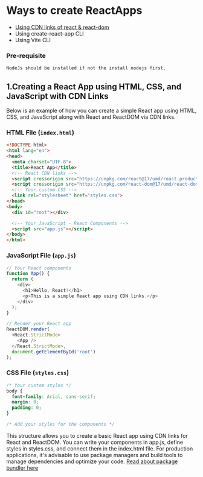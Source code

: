 # Ways to create ReactApps

- [Using CDN links of react & react-dom](#cli-react-react-dom)
- Using create-react-app CLI
- Using Vite CLI


### Pre-requisite
```
NodeJs should be installed if not the install nodejs first.
```

## 1.Creating a React App using HTML, CSS, and JavaScript with CDN Links

Below is an example of how you can create a simple React app using HTML, CSS, and JavaScript along with React and ReactDOM via CDN links.

### HTML File (`index.html`)
```html
<!DOCTYPE html>
<html lang="en">
<head>
  <meta charset="UTF-8">
  <title>React App</title>
  <!-- React CDN links -->
  <script crossorigin src="https://unpkg.com/react@17/umd/react.production.min.js"></script>
  <script crossorigin src="https://unpkg.com/react-dom@17/umd/react-dom.production.min.js"></script>
  <!-- Your custom CSS -->
  <link rel="stylesheet" href="styles.css">
</head>
<body>
  <div id="root"></div>

  <!-- Your JavaScript - React Components -->
  <script src="app.js"></script>
</body>
</html>
```

### JavaScript File (`app.js`)
```JavaScript
// Your React components
function App() {
  return (
    <div>
      <h1>Hello, React!</h1>
      <p>This is a simple React app using CDN links.</p>
    </div>
  );
}

// Render your React app
ReactDOM.render(
  <React.StrictMode>
    <App />
  </React.StrictMode>,
  document.getElementById('root')
);
```

### CSS File (`styles.css`)
```css
/* Your custom styles */
body {
  font-family: Arial, sans-serif;
  margin: 0;
  padding: 0;
}

/* Add your styles for the components */

```

This structure allows you to create a basic React app using CDN links for React and ReactDOM. 
You can write your components in app.js, define styles in styles.css, and connect them in the index.html file.
For production applications, it's advisable to use package managers and build tools to manage dependencies and optimize your code.
[Read about package bundler here](/package%20bundler.md)
